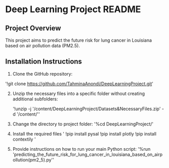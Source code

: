 # Deep Learning Project README

## Project Overview
This project aims to predict the future risk for lung cancer in Louisiana based on air pollution data (PM2.5).

## Installation Instructions
1. Clone the GitHub repository:
   
  '!git clone https://github.com/TahminaAnondi/DeepLearningProject.git'

2. Unzip the necessary files into a specific folder without creating additional subfolders:

   '!unzip -j '/content/DeepLearningProject/Datasets&NecessaryFiles.zip' -d '/content/''

3. Change the directory to project folder:
   '%cd DeepLearningProject/'

4. Install the required files
   ' !pip install pysal
     !pip install plotly
     !pip install contextily
   '
5. Provide instructions on how to run your main Python script:
    '%run 'predicting_the_future_risk_for_lung_cancer_in_louisiana_based_on_airpollution(pm2_5).py''
